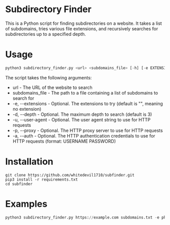# **Subdirectory Finder**

This is a Python script for finding subdirectories on a website. It takes a list of subdomains, tries various file extensions, and recursively searches for subdirectories up to a specified depth.

# **Usage**
```python
python3 subdirectory_finder.py <url> <subdomains_file> [-h] [-e EXTENSIONS [EXTENSIONS ...]][-d DEPTH] [-u USER_AGENT] [-p PROXY] [-a USERNAME PASSWORD] 
```
The script takes the following arguments:

- url - The URL of the website to search
- subdomains\_file - The path to a file containing a list of subdomains to search for
- -e, --extensions - Optional. The extensions to try (default is "", meaning no extension)
- -d, --depth - Optional. The maximum depth to search (default is 3)
- -u, --user-agent - Optional. The user agent string to use for HTTP requests
- -p, --proxy - Optional. The HTTP proxy server to use for HTTP requests
- -a, --auth - Optional. The HTTP authentication credentials to use for HTTP requests (format: USERNAME PASSWORD)
# **Installation**
```
git clone https://github.com/whitedevil1710/subfinder.git
pip3 install -r requirements.txt
cd subfinder

```
# **Examples**
```python
python3 subdirectory_finder.py https://example.com subdomains.txt -e php -d 5 -u Mozilla/5.0 -p http://127.0.0.1:8080 -a admin password
```
